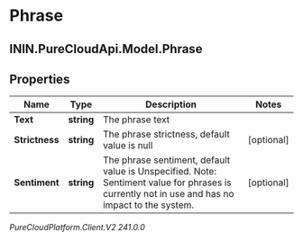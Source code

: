 # Phrase

## ININ.PureCloudApi.Model.Phrase

## Properties

|Name | Type | Description | Notes|
|------------ | ------------- | ------------- | -------------|
| **Text** | **string** | The phrase text | |
| **Strictness** | **string** | The phrase strictness, default value is null | [optional] |
| **Sentiment** | **string** | The phrase sentiment, default value is Unspecified. Note: Sentiment value for phrases is currently not in use and has no impact to the system. | [optional] |



_PureCloudPlatform.Client.V2 241.0.0_
